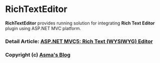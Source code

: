 # RichTextEditor
**RichTextEditor** provides running solution for integrating **Rich Text Editor** plugin using ASP.NET MVC platform.

### Detail Article: [ASP.NET MVC5: Rich Text (WYSIWYG) Editor](https://bit.ly/2zLOi46)

### Copyright (c) [Asma's Blog](https://www.asmak9.com/)
